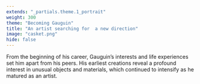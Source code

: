 ```yaml
---
extends: "_partials.theme.1_portrait"
weight: 300
theme: "Becoming Gauguin"
title: "An artist searching for  a new direction"
image: "casket.png"
hide: false
---
```


From the beginning of his career, Gauguin’s interests and life experiences set him apart from his peers. His earliest creations reveal a profound interest in unusual objects and materials, which continued to intensify as he matured as an artist.